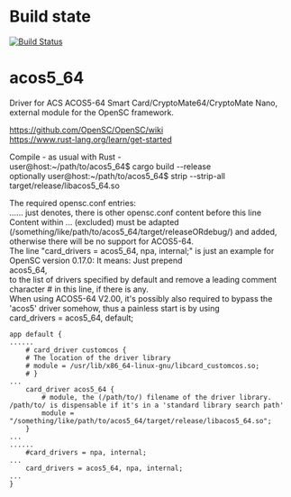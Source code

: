 # Build state

[![Build Status](https://travis-ci.org/carblue/acos5_64.svg?branch=master)](https://travis-ci.org/carblue/acos5_64)

# acos5_64

Driver for ACS ACOS5-64 Smart Card/CryptoMate64/CryptoMate Nano, external module for the OpenSC framework.

https://github.com/OpenSC/OpenSC/wiki<br>
https://www.rust-lang.org/learn/get-started

Compile - as usual with Rust -<br>
user@host:~/path/to/acos5_64$ cargo build --release<br>
optionally user@host:~/path/to/acos5_64$ strip --strip-all target/release/libacos5_64.so

The required opensc.conf entries:<br>
...... just denotes, there is other opensc.conf content before this line<br>
Content within ... (excluded) must be adapted (/something/like/path/to/acos5_64/target/releaseORdebug/) and added, otherwise there will be no support for ACOS5-64.<br>
The line "card_drivers = acos5_64, npa, internal;" is just an example for OpenSC version 0.17.0: It means: Just prepend<br>
acos5_64,<br>
to the list of drivers specified by default and remove a leading comment character # in this line, if there is any.<br>
When using ACOS5-64 V2.00, it's possibly also required to bypass the 'acos5' driver somehow, thus a painless start is by using<br>
    card_drivers = acos5_64, default;

```
app default {
......
    # card_driver customcos {
    # The location of the driver library
    # module = /usr/lib/x86_64-linux-gnu/libcard_customcos.so;
    # }
...
    card_driver acos5_64 {
        # module, the (/path/to/) filename of the driver library. /path/to/ is dispensable if it's in a 'standard library search path'
        module = "/something/like/path/to/acos5_64/target/release/libacos5_64.so";
    }
...
......
    #card_drivers = npa, internal;
...
    card_drivers = acos5_64, npa, internal;
...
}
```
